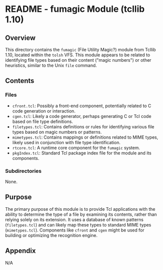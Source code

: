 # README - fumagic Module (tcllib 1.10)

## Overview

This directory contains the `fumagic` (File Utility Magic?) module from Tcllib 1.10, located within the `tolsh` VFS. This module appears to be related to identifying file types based on their content ("magic numbers") or other heuristics, similar to the Unix `file` command.

## Contents

### Files

- `cfront.tcl`: Possibly a front-end component, potentially related to C code generation or interaction.
- `cgen.tcl`: Likely a code generator, perhaps generating C or Tcl code based on file type definitions.
- `filetypes.tcl`: Contains definitions or rules for identifying various file types based on magic numbers or patterns.
- `mimetypes.tcl`: Contains mappings or definitions related to MIME types, likely used in conjunction with file type identification.
- `rtcore.tcl`: A runtime core component for the `fumagic` system.
- `pkgIndex.tcl`: Standard Tcl package index file for the module and its components.

### Subdirectories

None.

## Purpose

The primary purpose of this module is to provide Tcl applications with the ability to determine the type of a file by examining its contents, rather than relying solely on its extension. It uses a database of known patterns (`filetypes.tcl`) and can likely map these types to standard MIME types (`mimetypes.tcl`). Components like `cfront` and `cgen` might be used for building or optimizing the recognition engine.

## Appendix

N/A 